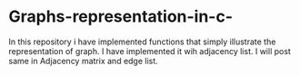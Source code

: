 # Graphs-representation-in-c-
In this repository i have implemented functions that simply illustrate the representation of graph. 
I have implemented it wih adjacency list. 
I will post same in Adjacency matrix and edge list.
